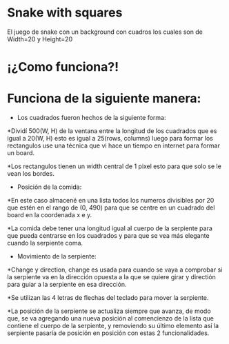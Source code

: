 # Snake with squares

El juego de snake con un background con cuadros los cuales son de Width=20 y Height=20


# ¡¿Como funciona?!

# Funciona de la siguiente manera:

- Los cuadrados fueron hechos de la siguiente forma:
 
*Dividí 500(W, H) de la ventana entre la longitud de los cuadrados que es igual a 20(W, H) esto es igual a 25(rows, columns) luego para formar los rectangulos use una técnica que vi hace un tiempo en internet para formar un board.

*Los rectangulos tienen un width central de 1 pixel esto para que solo se le vean los bordes.

- Posición de la comida:

*En este caso almacené en una lista todos los numeros divisibles por 20 que estén en el rango de (0, 490) para que se centre en un cuadrado del board en la coordenada x e y.

*La comida debe tener una longitud igual al cuerpo de la serpiente para que pueda centrarse en los cuadrados y para que se vea más elegante cuando la serpiente coma.

- Movimiento de la serpiente:

*Change y direction, change es usada para cuando se vaya a comprobar si la serpiente va en la dirección opuesta a la que se quiere girar y directión para guiar a la serpiente en esa dirección.

*Se utilizan las 4 letras de flechas del teclado para mover la serpiente.

*La posición de la serpiente se actualiza siempre que avanza, de modo que, se va agregando una nueva posición al comencienzo de la lista que contiene el cuerpo de la serpiente, y removiendo su último elemento así la serpiente pasaría de posición en posición con estas 2 funcionalidades.
